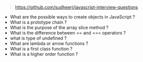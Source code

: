 > https://github.com/sudheerj/javascript-interview-questions

- What are the possible ways to create objects in JavaScript ?
- What is a prototype chain ?
- What is the purpose of the array slice method ?
- What is the difference between == and === operators ?
- what is type of undefined ?
- What are lambda or arrow functions ?
- What is a first class function ?
- What is a higher order function ?


